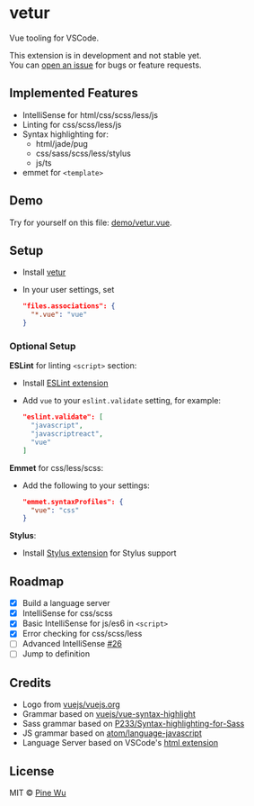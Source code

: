 # vetur

Vue tooling for VSCode.  

This extension is in development and not stable yet.  
You can [open an issue](https://github.com/octref/vetur/issues/new) for bugs or feature requests.

## Implemented Features

- IntelliSense for html/css/scss/less/js
- Linting for css/scss/less/js
- Syntax highlighting for:
  - html/jade/pug
  - css/sass/scss/less/stylus
  - js/ts
- emmet for `<template>`

## Demo

Try for yourself on this file: [demo/vetur.vue](https://github.com/octref/vetur/blob/master/demo/vetur.vue).

## Setup

- Install [vetur](https://marketplace.visualstudio.com/items?itemName=octref.vetur)
- In your user settings, set

  ```json
  "files.associations": {
    "*.vue": "vue"
  }
  ```

### Optional Setup

**ESLint** for linting `<script>` section:

- Install [ESLint extension](https://marketplace.visualstudio.com/items?itemName=dbaeumer.vscode-eslint)
- Add `vue` to your `eslint.validate` setting, for example:

  ```json
  "eslint.validate": [
    "javascript",
    "javascriptreact",
    "vue"
  ]
  ```

**Emmet** for css/less/scss:

- Add the following to your settings:

  ```json
  "emmet.syntaxProfiles": {
    "vue": "css"
  }
  ```

**Stylus**:

- Install [Stylus extension](https://marketplace.visualstudio.com/items?itemName=sysoev.language-stylus) for Stylus support

## Roadmap

- [x] Build a language server
- [x] IntelliSense for css/scss
- [x] Basic IntelliSense for js/es6 in `<script>`
- [x] Error checking for css/scss/less
- [ ] Advanced IntelliSense [#26](https://github.com/octref/vetur/issues/26)
- [ ] Jump to definition

## Credits

- Logo from [vuejs/vuejs.org](https://github.com/vuejs/vuejs.org)
- Grammar based on [vuejs/vue-syntax-highlight](https://github.com/vuejs/vue-syntax-highlight)
- Sass grammar based on [P233/Syntax-highlighting-for-Sass](https://github.com/P233/Syntax-highlighting-for-Sass)
- JS grammar based on [atom/language-javascript](https://github.com/atom/language-javascript)
- Language Server based on VSCode's [html extension](https://github.com/Microsoft/vscode/tree/master/extensions/html)

## License

MIT © [Pine Wu](https://github.com/octref) 
